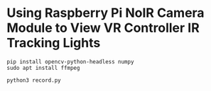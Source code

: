 # Using Raspberry Pi NoIR Camera Module to View VR Controller IR Tracking Lights


```
pip install opencv-python-headless numpy
sudo apt install ffmpeg
```


```
python3 record.py
```
